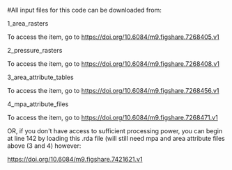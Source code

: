 #All input files for this code can be downloaded from:

1_area_rasters
        
To access the item, go to https://doi.org/10.6084/m9.figshare.7268405.v1

2_pressure_rasters
        
To access the item, go to https://doi.org/10.6084/m9.figshare.7268408.v1

3_area_attribute_tables
        
To access the item, go to https://doi.org/10.6084/m9.figshare.7268456.v1

4_mpa_attribute_files
        
To access the item, go to https://doi.org/10.6084/m9.figshare.7268471.v1

OR, if you don't have access to sufficient processing power, you can begin at line 142 by loading this .rda file (will still need mpa and area attribute files above (3 and 4) however:

https://doi.org/10.6084/m9.figshare.7421621.v1 
